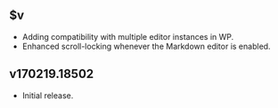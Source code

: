 ## $v

- Adding compatibility with multiple editor instances in WP.
- Enhanced scroll-locking whenever the Markdown editor is enabled.

## v170219.18502

- Initial release.
